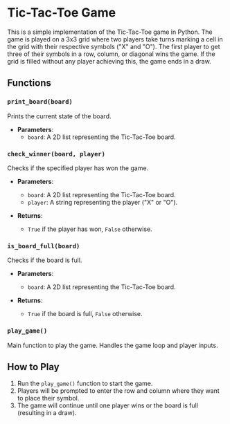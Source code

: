 # Tic-Tac-Toe Game

This is a simple implementation of the Tic-Tac-Toe game in Python. The game is played on a 3x3 grid where two players take turns marking a cell in the grid with their respective symbols ("X" and "O"). The first player to get three of their symbols in a row, column, or diagonal wins the game. If the grid is filled without any player achieving this, the game ends in a draw.

## Functions

### `print_board(board)`
Prints the current state of the board.

- **Parameters**: 
  - `board`: A 2D list representing the Tic-Tac-Toe board.

### `check_winner(board, player)`
Checks if the specified player has won the game.

- **Parameters**: 
  - `board`: A 2D list representing the Tic-Tac-Toe board.
  - `player`: A string representing the player ("X" or "O").

- **Returns**: 
  - `True` if the player has won, `False` otherwise.

### `is_board_full(board)`
Checks if the board is full.

- **Parameters**: 
  - `board`: A 2D list representing the Tic-Tac-Toe board.

- **Returns**: 
  - `True` if the board is full, `False` otherwise.

### `play_game()`
Main function to play the game. Handles the game loop and player inputs.

## How to Play

1. Run the `play_game()` function to start the game.
2. Players will be prompted to enter the row and column where they want to place their symbol.
3. The game will continue until one player wins or the board is full (resulting in a draw).

